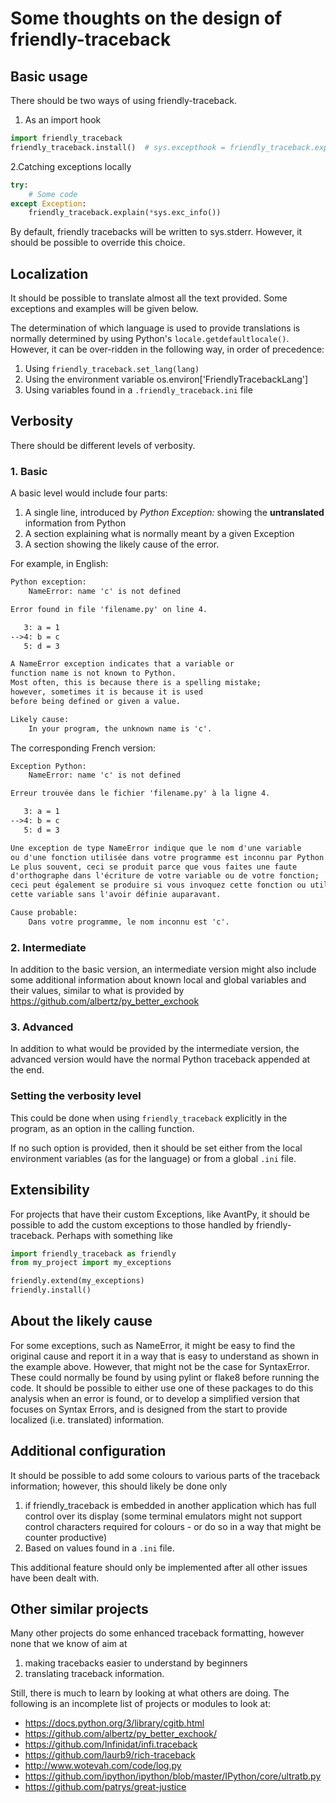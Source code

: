 # Some thoughts on the design of friendly-traceback

## Basic usage

There should be two ways of using friendly-traceback.

1. As an import hook

```py
import friendly_traceback
friendly_traceback.install()  # sys.excepthook = friendly_traceback.explain
```

2.Catching exceptions locally

```py
try:
    # Some code
except Exception:
    friendly_traceback.explain(*sys.exc_info())
```

By default, friendly tracebacks will be written to sys.stderr.
However, it should be possible to override this choice.

## Localization

It should be possible to translate almost all the text provided.
Some exceptions and examples will be given below.

The determination of which language is used to provide translations
is normally determined by using Python's `locale.getdefaultlocale()`.
However, it can be over-ridden in the following way, in order
of precedence:

1. Using `friendly_traceback.set_lang(lang)`
2. Using the environment variable os.environ['FriendlyTracebackLang']
3. Using variables found in a `.friendly_traceback.ini` file

## Verbosity

There should be different levels of verbosity.

### 1. Basic

A basic level would include four parts:

  1. A single line, introduced by _Python Exception:_ showing the **untranslated** information from Python
  2. A section explaining what is normally meant by a given Exception
  3. A section showing the likely cause of the error.

For example, in English:

```txt
Python exception:
    NameError: name 'c' is not defined

Error found in file 'filename.py' on line 4.

   3: a = 1
-->4: b = c
   5: d = 3

A NameError exception indicates that a variable or
function name is not known to Python.
Most often, this is because there is a spelling mistake;
however, sometimes it is because it is used
before being defined or given a value.

Likely cause:
    In your program, the unknown name is 'c'.
```

The corresponding French version:

```txt
Exception Python:
    NameError: name 'c' is not defined

Erreur trouvée dans le fichier 'filename.py' à la ligne 4.

   3: a = 1
-->4: b = c
   5: d = 3

Une exception de type NameError indique que le nom d'une variable
ou d'une fonction utilisée dans votre programme est inconnu par Python.
Le plus souvent, ceci se produit parce que vous faites une faute
d'orthographe dans l'écriture de votre variable ou de votre fonction;
ceci peut également se produire si vous invoquez cette fonction ou utilisez
cette variable sans l'avoir définie auparavant.

Cause probable:
    Dans votre programme, le nom inconnu est 'c'.
```

### 2. Intermediate

In addition to the basic version, an intermediate version might also include some additional
information about known local and global variables and their values,
similar to what is provided by https://github.com/albertz/py_better_exchook

### 3. Advanced

In addition to what would be provided by the intermediate version,
the advanced version would have the normal Python traceback appended at the end.

### Setting the verbosity level

This could be done when using `friendly_traceback` explicitly in the
program, as an option in the calling function.

If no such option is provided, then it should be set either from
the local environment variables (as for the language) or from a global
`.ini` file.

## Extensibility

For projects that have their custom Exceptions, like AvantPy, it should
be possible to add the custom exceptions to those handled by
friendly-traceback.  Perhaps with something like

```py
import friendly_traceback as friendly
from my_project import my_exceptions

friendly.extend(my_exceptions)
friendly.install()
```

## About the likely cause

For some exceptions, such as NameError, it might be easy to find the
original cause and report it in a way that is easy to understand
as shown in the example above. However, that might not be the case
for SyntaxError.  These could normally be found by using pylint
or flake8 before running the code. It should be possible to either
use one of these packages to do this analysis when an error is found,
or to develop a simplified version that focuses on Syntax Errors,
and is designed from the start to provide localized (i.e. translated)
information.

## Additional configuration

It should be possible to add some colours to various parts of the
traceback information; however, this should likely be done only

1. if friendly_traceback is embedded in another application which has
   full control over its display (some terminal emulators might not
   support control characters required for colours - or do so in
   a way that might be counter productive)
2. Based on values found in a `.ini` file.

This additional feature should only be implemented after all other
issues have been dealt with.

## Other similar projects

Many other projects do some enhanced traceback formatting, however
none that we know of aim at

1. making tracebacks easier to understand by beginners
2. translating traceback information.

Still, there is much to learn by looking at what others are doing.
The following is an incomplete list of projects or modules to look at:

- https://docs.python.org/3/library/cgitb.html
- https://github.com/albertz/py_better_exchook/
- https://github.com/Infinidat/infi.traceback
- https://github.com/laurb9/rich-traceback
- http://www.wotevah.com/code/log.py
- https://github.com/ipython/ipython/blob/master/IPython/core/ultratb.py
- https://github.com/patrys/great-justice
